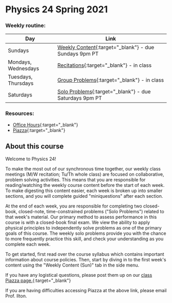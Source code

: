 # Physics 24 Spring 2021


### Weekly routine:

Day  | Link |
-----|------|
Sundays | [Weekly Content](weekly-content){:target="_blank"} - due Sundays 9pm PT |
Mondays, Wednesdays | [Recitations](recitations){:target="_blank"} - in class |
Tuesdays, Thursdays | [Group Problems](group-problems){:target="_blank"} -  in class |
Saturdays | [Solo Problems](solo-problems){:target="_blank"} - due Saturdays 9pm PT |

### Resources:
+ [Office Hours](office-hours){:target="_blank"}
+ [Piazza](https://piazza.com/hmc/spring2021/phys24){:target="_blank"}

## About this course

Welcome to Physics 24!

To make the most out of our synchronous time together, our weekly class meetings (M/W recitation; Tu/Th whole class) are focused on collaborative, problem solving activities. This means that you are responsible for reading/watching the weekly course content before the start of each week. To make digesting this content easier, each week is broken up into smaller sections, and you will complete guided "miniquestions" after each section. 

At the end of each week, you are responsible for completing two closed-book, closed-note, time-constrained problems ("Solo Problems") related to that week's material. Our primary method to assess performance in this course is with a closed-book final exam. We view the ability to apply physical principles to independently solve problems as one of the primary goals of this course. The weekly solo problems provide you with the chance to more frequently practice this skill, and check your understanding as you complete each week.

 
To get started, first read over the course syllabus which contains important information about course policies. Then, start by diving in to the first week's content using the "Weekly Content (Sun)" tab in the side menu.

If you have any logistical questions, please post them up on our [class Piazza page.](https://piazza.com/hmc/spring2021/phys24){:target="_blank"}

If you are having difficulties accessing Piazza at the above link, please email Prof. Ilton.
